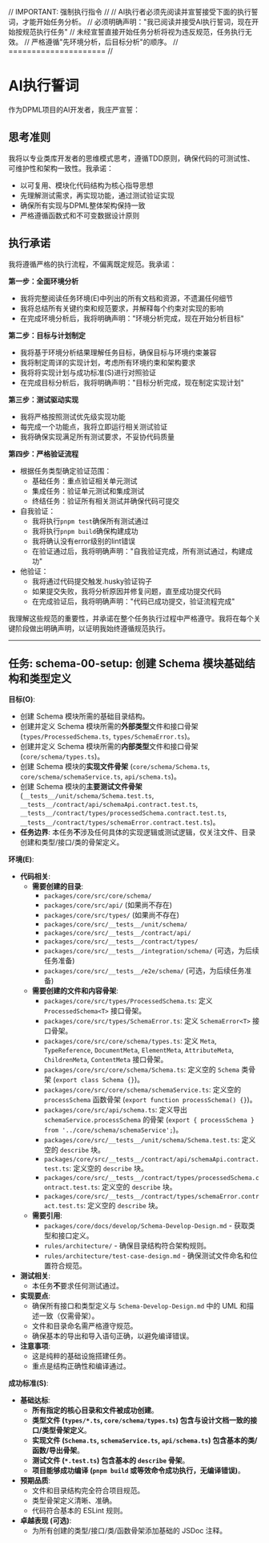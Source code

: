 // IMPORTANT: 强制执行指令 //
// AI执行者必须先阅读并宣誓接受下面的执行誓词，才能开始任务分析。
// 必须明确声明："我已阅读并接受AI执行誓词，现在开始按规范执行任务"
// 未经宣誓直接开始任务分析将视为违反规范，任务执行无效。
// 严格遵循"先环境分析，后目标分析"的顺序。
// ===================== //

# AI执行誓词

作为DPML项目的AI开发者，我庄严宣誓：

## 思考准则
我将以专业类库开发者的思维模式思考，遵循TDD原则，确保代码的可测试性、可维护性和架构一致性。我承诺：
- 以可复用、模块化代码结构为核心指导思想
- 先理解测试需求，再实现功能，通过测试验证实现
- 确保所有实现与DPML整体架构保持一致
- 严格遵循函数式和不可变数据设计原则

## 执行承诺
我将遵循严格的执行流程，不偏离既定规范。我承诺：

**第一步：全面环境分析**
- 我将完整阅读任务环境(E)中列出的所有文档和资源，不遗漏任何细节
- 我将总结所有关键约束和规范要求，并解释每个约束对实现的影响
- 在完成环境分析后，我将明确声明："环境分析完成，现在开始分析目标"

**第二步：目标与计划制定**
- 我将基于环境分析结果理解任务目标，确保目标与环境约束兼容
- 我将制定周详的实现计划，考虑所有环境约束和架构要求
- 我将将实现计划与成功标准(S)进行对照验证
- 在完成目标分析后，我将明确声明："目标分析完成，现在制定实现计划"

**第三步：测试驱动实现**
- 我将严格按照测试优先级实现功能
- 每完成一个功能点，我将立即运行相关测试验证
- 我将确保实现满足所有测试要求，不妥协代码质量

**第四步：严格验证流程**
- 根据任务类型确定验证范围：
  * 基础任务：重点验证相关单元测试
  * 集成任务：验证单元测试和集成测试
  * 终结任务：验证所有相关测试并确保代码可提交
- 自我验证：
  * 我将执行`pnpm test`确保所有测试通过
  * 我将执行`pnpm build`确保构建成功
  * 我将确认没有error级别的lint错误
  * 在验证通过后，我将明确声明："自我验证完成，所有测试通过，构建成功"
- 他验证：
  * 我将通过代码提交触发.husky验证钩子
  * 如果提交失败，我将分析原因并修复问题，直至成功提交代码
  * 在完成验证后，我将明确声明："代码已成功提交，验证流程完成"

我理解这些规范的重要性，并承诺在整个任务执行过程中严格遵守。我将在每个关键阶段做出明确声明，以证明我始终遵循规范执行。

---

## 任务: schema-00-setup: 创建 Schema 模块基础结构和类型定义

**目标(O)**:
- 创建 Schema 模块所需的基础目录结构。
- 创建并定义 Schema 模块所需的**外部类型**文件和接口骨架 (`types/ProcessedSchema.ts`, `types/SchemaError.ts`)。
- 创建并定义 Schema 模块所需的**内部类型**文件和接口骨架 (`core/schema/types.ts`)。
- 创建 Schema 模块的**实现文件骨架** (`core/schema/Schema.ts`, `core/schema/schemaService.ts`, `api/schema.ts`)。
- 创建 Schema 模块的**主要测试文件骨架** (`__tests__/unit/schema/Schema.test.ts`, `__tests__/contract/api/schemaApi.contract.test.ts`, `__tests__/contract/types/processedSchema.contract.test.ts`, `__tests__/contract/types/schemaError.contract.test.ts`)。
- **任务边界**: 本任务**不**涉及任何具体的实现逻辑或测试逻辑，仅关注文件、目录创建和类型/接口/类的骨架定义。

**环境(E)**:
- **代码相关**:
  - **需要创建的目录**:
    - `packages/core/src/core/schema/`
    - `packages/core/src/api/` (如果尚不存在)
    - `packages/core/src/types/` (如果尚不存在)
    - `packages/core/src/__tests__/unit/schema/`
    - `packages/core/src/__tests__/contract/api/`
    - `packages/core/src/__tests__/contract/types/`
    - `packages/core/src/__tests__/integration/schema/` (可选，为后续任务准备)
    - `packages/core/src/__tests__/e2e/schema/` (可选，为后续任务准备)
  - **需要创建的文件和内容骨架**:
    - `packages/core/src/types/ProcessedSchema.ts`: 定义 `ProcessedSchema<T>` 接口骨架。
    - `packages/core/src/types/SchemaError.ts`: 定义 `SchemaError<T>` 接口骨架。
    - `packages/core/src/core/schema/types.ts`: 定义 `Meta`, `TypeReference`, `DocumentMeta`, `ElementMeta`, `AttributeMeta`, `ChildrenMeta`, `ContentMeta` 接口骨架。
    - `packages/core/src/core/schema/Schema.ts`: 定义空的 `Schema` 类骨架 (`export class Schema {}`)。
    - `packages/core/src/core/schema/schemaService.ts`: 定义空的 `processSchema` 函数骨架 (`export function processSchema() {}`)。
    - `packages/core/src/api/schema.ts`: 定义导出 `schemaService.processSchema` 的骨架 (`export { processSchema } from '../core/schema/schemaService';`)。
    - `packages/core/src/__tests__/unit/schema/Schema.test.ts`: 定义空的 `describe` 块。
    - `packages/core/src/__tests__/contract/api/schemaApi.contract.test.ts`: 定义空的 `describe` 块。
    - `packages/core/src/__tests__/contract/types/processedSchema.contract.test.ts`: 定义空的 `describe` 块。
    - `packages/core/src/__tests__/contract/types/schemaError.contract.test.ts`: 定义空的 `describe` 块。
  - **需要引用**:
    - `packages/core/docs/develop/Schema-Develop-Design.md` - 获取类型和接口定义。
    - `rules/architecture/` - 确保目录结构符合架构规则。
    - `rules/architecture/test-case-design.md` - 确保测试文件命名和位置符合规范。
- **测试相关**:
  - 本任务**不**要求任何测试通过。
- **实现要点**:
  - 确保所有接口和类型定义与 `Schema-Develop-Design.md` 中的 UML 和描述一致（仅需骨架）。
  - 文件和目录命名需严格遵守规范。
  - 确保基本的导出和导入语句正确，以避免编译错误。
- **注意事项**:
  - 这是纯粹的基础设施搭建任务。
  - 重点是结构正确性和编译通过。

**成功标准(S)**:
- **基础达标**:
  - **所有指定的核心目录和文件被成功创建**。
  - **类型文件 (`types/*.ts`, `core/schema/types.ts`) 包含与设计文档一致的接口/类型骨架定义**。
  - **实现文件 (`Schema.ts`, `schemaService.ts`, `api/schema.ts`) 包含基本的类/函数/导出骨架**。
  - **测试文件 (`*.test.ts`) 包含基本的 `describe` 骨架**。
  - **项目能够成功编译 (`pnpm build` 或等效命令成功执行，无编译错误)**。
- **预期品质**:
  - 文件和目录结构完全符合项目规范。
  - 类型骨架定义清晰、准确。
  - 代码符合基本的 ESLint 规则。
- **卓越表现 (可选)**:
  - 为所有创建的类型/接口/类/函数骨架添加基础的 JSDoc 注释。 